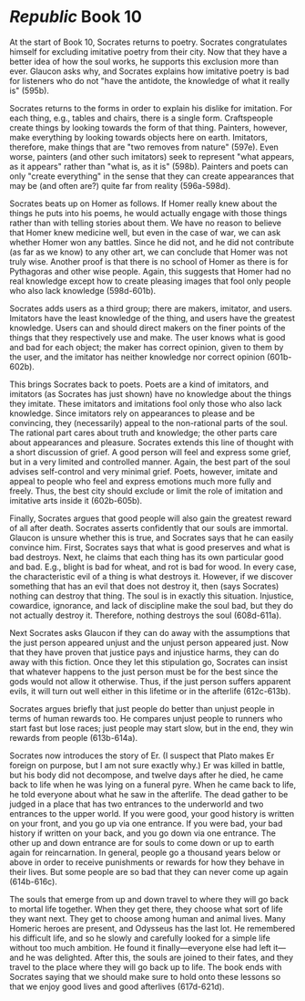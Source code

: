 # *Republic* Book 10

At the start of Book 10, Socrates returns to poetry.  Socrates congratulates
himself for excluding imitative poetry from their city.  Now that they have
a better idea of how the soul works, he supports this exclusion more than
ever.  Glaucon asks why, and Socrates explains how imitative poetry is bad for
listeners who do not "have the antidote, the knowledge of what it really is"
(595b).

Socrates returns to the forms in order to explain his dislike for imitation.
For each thing, e.g., tables and chairs, there is a single form.  Craftspeople
create things by looking towards the form of that thing.  Painters, however,
make everything by looking towards objects here on earth.  Imitators,
therefore, make things that are "two removes from nature" (597e).  Even worse,
painters (and other such imitators) seek to represent "what appears, as it
appears" rather than "what is, as it is" (598b).  Painters and poets can only
"create everything" in the sense that they can create appearances that may be
(and often are?) quite far from reality (596a-598d).

Socrates beats up on Homer as follows.  If Homer really knew about the things
he puts into his poems, he would actually engage with those things rather than
with telling stories about them.  We have no reason to believe that Homer knew
medicine well, but even in the case of war, we can ask whether Homer won any
battles.  Since he did not, and he did not contribute (as far as we know) to
any other art, we can conclude that Homer was not truly wise.  Another proof
is that there is no school of Homer as there is for Pythagoras and other wise
people.  Again, this suggests that Homer had no real knowledge except how to
create pleasing images that fool only people who also lack knowledge
(598d-601b).

Socrates adds users as a third group; there are makers, imitator, and users.
Imitators have the least knowledge of the thing, and users have the greatest
knowledge.  Users can and should direct makers on the finer points of the
things that they respectively use and make.  The user knows what is good and
bad for each object; the maker has correct opinion, given to them by the user,
and the imitator has neither knowledge nor correct opinion (601b-602b).

This brings Socrates back to poets.  Poets are a kind of imitators, and
imitators (as Socrates has just shown) have no knowledge about the things they
imitate.  These imitators and imitations fool only those who also lack
knowledge.  Since imitators rely on appearances to please and be convincing,
they (necessarily) appeal to the non-rational parts of the soul.  The rational
part cares about truth and knowledge; the other parts care about appearances
and pleasure.  Socrates extends this line of thought with a short discussion
of grief.  A good person will feel and express some grief, but in a very
limited and controlled manner.  Again, the best part of the soul advises
self-control and very minimal grief.  Poets, however, imitate and appeal to
people who feel and express emotions much more fully and freely.  Thus, the
best city should exclude or limit the role of imitation and imitative arts
inside it (602b-605b).

Finally, Socrates argues that good people will also gain the greatest reward
of all after death.  Socrates asserts confidently that our souls are immortal.
Glaucon is unsure whether this is true, and Socrates says that he can easily
convince him.  First, Socrates says that what is good preserves and what is
bad destroys.  Next, he claims that each thing has its own particular good and
bad.  E.g., blight is bad for wheat, and rot is bad for wood.  In every case,
the characteristic evil of a thing is what destroys it.  However, if we
discover something that has an evil that does not destroy it, then (says
Socrates) nothing can destroy that thing.  The soul is in exactly this
situation.  Injustice, cowardice, ignorance, and lack of discipline make the
soul bad, but they do not actually destroy it.  Therefore, nothing destroys
the soul (608d-611a).

Next Socrates asks Glaucon if they can do away with the assumptions that the
just person appeared unjust and the unjust person appeared just.  Now that
they have proven that justice pays and injustice harms, they can do away with
this fiction.  Once they let this stipulation go, Socrates can insist that
whatever happens to the just person must be for the best since the gods would
not allow it otherwise.  Thus, if the just person suffers apparent evils, it
will turn out well either in this lifetime or in the afterlife (612c-613b).

Socrates argues briefly that just people do better than unjust people in terms
of human rewards too.  He compares unjust people to runners who start fast but
lose races; just people may start slow, but in the end, they win rewards from
people (613b-614a).

Socrates now introduces the story of Er.  (I suspect that Plato makes Er
foreign on purpose, but I am not sure exactly why.)  Er was killed in battle,
but his body did not decompose, and twelve days after he died, he came back to
life when he was lying on a funeral pyre.  When he came back to life, he told
everyone about what he saw in the afterlife.  The dead gather to be judged in
a place that has two entrances to the underworld and two entrances to the
upper world.  If you were good, your good history is written on your front, and
you go up via one entrance.  If you were bad, your bad history if written on
your back, and you go down via one entrance.  The other up and down entrance
are for souls to come down or up to earth again for reincarnation.  In
general, people go a thousand years below or above in order to receive
punishments or rewards for how they behave in their lives. But some people are
so bad that they can never come up again (614b-616c).

The souls that emerge from up and down travel to where they will go back to
mortal life together.  When they get there, they choose what sort of life they
want next.  They get to choose among human and animal lives.  Many Homeric
heroes are present, and Odysseus has the last lot.  He remembered his
difficult life, and so he slowly and carefully looked for a simple life
without too much ambition.  He found it finally—everyone else had left it—and
he was delighted.  After this, the souls are joined to their fates, and they
travel to the place where they will go back up to life.  The book ends with
Socrates saying that we should make sure to hold onto these lessons so that we
enjoy good lives and good afterlives (617d-621d).
